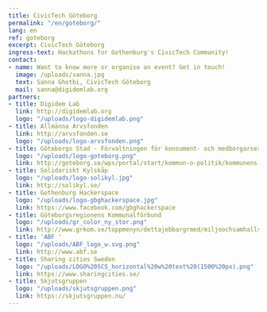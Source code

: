 ```yaml
---
title: CivicTech Göteborg
permalink: "/en/goteborg/"
lang: en
ref: goteborg
excerpt: CivicTech Göteborg
ingress-text: Hackathons for Gothenburg's CivicTech Community!
contact:
- name: Want to know more or organise an event? Get in touch!
  image: /uploads/sanna.jpg
  text: Sanna Ghotbi, CivicTech Göteborg
  mail: sanna@digidemlab.org
partners:
- title: Digidem Lab
  link: http://digidemlab.org
  logo: "/uploads/logo-digidemlab.png"
- title: Allmänna Arvsfonden
  link: http://arvsfonden.se
  logo: "/uploads/logo-arvsfonden.png"
- title: Göteborgs Stad - Förvaltningen för konsument- och medborgarservice
  logo: "/uploads/logo-goteborg.png"
  link: http://goteborg.se/wps/portal/start/kommun-o-politik/kommunens-organisation/forvaltningar/forvaltningar/forvaltningen-for-konsument--och-medborgarservice-/!ut/p/z1/hU7NCoMwGHsar_1q_Wm7WxlD0P3ALrpehrpOZauVWjfY00-Pg40FcghJSEBCAbIvH11Tus705X3WJxmfQ5JgPw39LNkIikW0JtFufwiyI4H8X0DONv4BgSEF2VUaPWuNMCIkoowwzhkNGY85XfZFXwWsAWnVVVll0WTnW61zw7jysIcvU31b2BhUG-3hb5XWjA6KzyQMunhtVS7e-Y0waA!!/dz/d5/L2dBISEvZ0FBIS9nQSEh/
- title: Solidariskt Kylskåp
  logo: "/uploads/logo-solikyl.jpg"
  link: http://solikyl.se/
- title: Gothenburg Hackerspace
  logo: "/uploads/logo-gbghackerspace.jpg"
  link: https://www.facebook.com/gbghackerspace
- title: Göteborgsregionens Kommunalförbund
  logo: "/uploads/gr_color_ny_stor.png"
  link: http://www.grkom.se/toppmenyn/dettajobbargrmed/miljoochsamhallsbyggnad/miljoochkretslopp.4.4fea3bce111092982468000586.html
- title: 'ABF '
  logo: "/uploads/ABF_logo_w.svg.png"
  link: http://www.abf.se
- title: Sharing cities Sweden
  logo: "/uploads/LOGO%20SCS_horizontal%20w%20text%20(1500%20px).png"
  link: https://www.sharingcities.se/
- title: Skjutsgruppen
  logo: "/uploads/skjutsgruppen.png"
  link: https://skjutsgruppen.nu/
---
```

